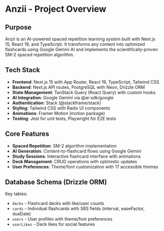 # Anzii - Project Overview

## Purpose
Anzii is an AI-powered spaced repetition learning system built with Next.js 15, React 19, and TypeScript. It transforms any content into optimized flashcards using Google Gemini AI and implements the scientifically-proven SM-2 spaced repetition algorithm.

## Tech Stack
- **Frontend**: Next.js 15 with App Router, React 19, TypeScript, Tailwind CSS
- **Backend**: Next.js API routes, PostgreSQL with Neon, Drizzle ORM
- **State Management**: TanStack Query (React Query) with custom hooks
- **AI Integration**: Google Gemini via @ai-sdk/google
- **Authentication**: Stack (@stackframe/stack)
- **Styling**: Tailwind CSS with Radix UI components
- **Animations**: Framer Motion (motion package)
- **Testing**: Jest for unit tests, Playwright for E2E tests

## Core Features
- **Spaced Repetition**: SM-2 algorithm implementation
- **AI Generation**: Content-to-flashcard flows using Google Gemini
- **Study Sessions**: Interactive flashcard interface with animations
- **Deck Management**: CRUD operations with optimistic updates
- **User Preferences**: Theme/font customization with 17 accessible themes

## Database Schema (Drizzle ORM)
Key tables:
- `decks` - Flashcard decks with like/user counts
- `cards` - Individual flashcards with SRS fields (interval, easeFactor, dueDate)
- `users` - User profiles with theme/font preferences
- `userLikes` - Deck likes for social features
